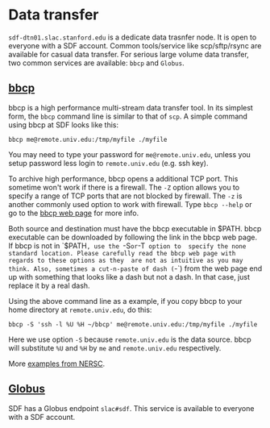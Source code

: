 # Data transfer

`sdf-dtn01.slac.stanford.edu` is a dedicate data trasnfer node. It is open to everyone with a SDF account. 
Common tools/service like scp/sftp/rsync are
available for casual data transfer. For serious large volume data transfer, two common services are available:
`bbcp` and `Globus`.

## [bbcp](https://www.slac.stanford.edu/~abh/bbcp/)

bbcp is a high performance multi-stream data transfer tool. In its simplest form, the `bbcp` command line is
similar to that of `scp`. A simple command using bbcp at SDF looks like this:
```
bbcp me@remote.univ.edu:/tmp/myfile ./myfile
```
You may need to type your password for `me@remote.univ.edu`, unless you setup password less login to 
`remote.univ.edu` (e.g. ssh key).

To archive high performance, bbcp opens a additional TCP port. This sometime won't work if there is a firewall. 
The `-Z` option allows you to specify a range of TCP ports that are not blocked by firewall. The `-z` is another 
commonly used option to work with firewall. Type `bbcp --help` or go to the
[bbcp web page](https://www.slac.stanford.edu/~abh/bbcp/) for more info.

Both source and destination must have the bbcp executable in $PATH. bbcp executable can be downloaded
by following the link in the bbcp web page. If bbcp is not in `$PATH`, use the `-S` or `-T` option to 
specify the none standard location. Please carefully read the bbcp web page with regards to these options as they 
are not as intuitive as you may think. Also, sometimes a cut-n-paste of dash (`-`) from the web page end up with
something that looks like a dash but not a dash. In that case, just replace it by a real dash. 

Using the above command line as a example, if you copy bbcp to your home directory at `remote.univ.edu`, do this:
```
bbcp -S 'ssh -l %U %H ~/bbcp' me@remote.univ.edu:/tmp/myfile ./myfile
```
Here we use option `-S` because `remote.univ.edu` is the data source. bbcp will substitute `%U` and `%H` by 
`me` and `remote.univ.edu` respectively.

More [examples from NERSC](https://docs.nersc.gov/services/bbcp/).

## [Globus](https://www.globus.org)

SDF has a Globus endpoint `slac#sdf`. This service is available to everyone with a SDF account.
